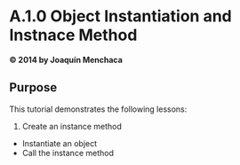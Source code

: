 # A.1.0 Object Instantiation and Instnace Method
**© 2014 by Joaquín Menchaca**

## Purpose

This tutorial demonstrates the following lessons:

1. Create an instance method
* Instantiate an object
* Call the instance method
